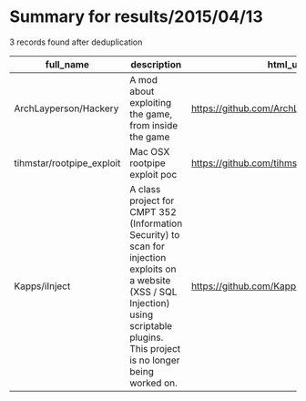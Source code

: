 
# Summary for results/2015/04/13
    
3 records found after deduplication

| full_name | description | html_url | matched_list | matched_count | pushed_at | size | stargazers_count | language | forks_count |
|---------------------------|--------------------------------------------------------------------------------------------------------------------------------------------------------------------------------------------|----------------------------------------------|----------------|-----------------|---------------------------|--------|--------------------|-------------|---------------|
| ArchLayperson/Hackery | A mod about exploiting the game, from inside the game | https://github.com/ArchLayperson/Hackery | ['exploit'] | 1 | 2015-04-13 02:31:17+00:00 | 4747 | 9 | Java | 21 |
| tihmstar/rootpipe_exploit | Mac OSX rootpipe exploit poc | https://github.com/tihmstar/rootpipe_exploit | ['exploit'] | 1 | 2015-04-13 11:19:27+00:00 | 148 | 8 | Objective-C | 4 |
| Kapps/iInject | A class project for CMPT 352 (Information Security) to scan for injection exploits on a website (XSS / SQL Injection) using scriptable plugins. This project is no longer being worked on. | https://github.com/Kapps/iInject | ['exploit'] | 1 | 2015-04-13 17:36:44+00:00 | 3996 | 0 | C# | 0 |
